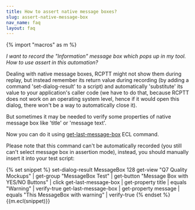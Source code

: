 ```yaml
---
title: How to assert native message boxes?
slug: assert-native-message-box
nav_name: faq
layout: faq
---
```

{% import "macros" as m %}

<div class="panel panel-default">
  <div class="panel-body">
   <i> I want to record the "Information" message box  which pops up in my tool. 
   <br> How to use assert in this automation?
</i>
  </div>
</div>

Dealing with native message boxes, RCPTT might not show them during replay, 
but instead remember its return value during recording (by adding a command 'set-dialog-result' to a script) 
and automatically 'substitute' its value to your application's caller code (we have to do that, because RCPTT 
does not work on an operating system level, hence if it would open this dialog, there won't be a way to automatically close it).

But sometimes it may be needed to verify some properties of native message box like 'title' or 'message text'.

Now you can do it using <a href="https://ci.eclipse.org/rcptt/job/master/lastSuccessfulBuild/artifact/releng/doc/target/doc/ecl/index.html#get-last-message-box">get-last-message-box</a> ECL command.

Please note that this command can't be automatically recorded (you still can't select message box in assertion mode), instead, you should manually insert it into your test script:

{% set snippet %}
set-dialog-result MessageBox 128
get-view "Q7 Quality Mockups" | get-group "MessageBox Test" | get-button "Message Box with YES/NO Buttons" | click
get-last-message-box | get-property title | equals "Warning" | verify-true
get-last-message-box | get-property message | equals "This MessageBox with warning" | verify-true
{% endset %}
{{m.ecl(snippet)}}